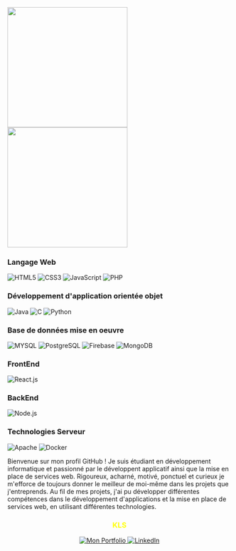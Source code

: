 <img src="http://github-profile-summary-cards.vercel.app/api/cards/stats?username=iklsi&theme=monokai" width="270"> <img src="http://github-profile-summary-cards.vercel.app/api/cards/repos-per-language?username=iklsi&theme=monokai" width="270">

### Langage Web
![HTML5](https://img.shields.io/badge/html5-%23E34F26.svg?style=for-the-badge&logo=html5&logoColor=white)
![CSS3](https://img.shields.io/badge/css3-%231572B6.svg?style=for-the-badge&logo=css3&logoColor=white)
![JavaScript](https://img.shields.io/badge/javascript-%23323330.svg?style=for-the-badge&logo=javascript&logoColor=%23F7DF1E)
![PHP](https://img.shields.io/badge/php-%23777BB4.svg?style=for-the-badge&logo=php&logoColor=white)

### Développement d'application orientée objet
![Java](https://img.shields.io/badge/java-%23ED8B00.svg?style=for-the-badge&logo=java&logoColor=white)
![C](https://img.shields.io/badge/c-%2300599C.svg?style=for-the-badge&logo=c&logoColor=white)
![Python](https://img.shields.io/badge/python-%2300599C.svg?style=for-the-badge&logo=python&logoColor=white)

### Base de données mise en oeuvre
![MYSQL](https://img.shields.io/badge/mysql-%2300f.svg?style=for-the-badge&logo=mysql&logoColor=white)
![PostgreSQL](https://img.shields.io/badge/postgresql-%2300f.svg?style=for-the-badge&logo=postgresql&logoColor=white)
![Firebase](https://img.shields.io/badge/firebase-%23039BE5.svg?style=for-the-badge&logo=firebase)
![MongoDB](https://img.shields.io/badge/mongodb-%2300f.svg?style=for-the-badge&logo=mongodb&logoColor=white)

### FrontEnd
![React.js](https://img.shields.io/badge/react-%2320232a.svg?style=for-the-badge&logo=react&logoColor=%2361DAFB)

### BackEnd
![Node.js](https://img.shields.io/badge/node.js-%2343853D.svg?style=for-the-badge&logo=node.js&logoColor=white)

### Technologies Serveur
![Apache](https://img.shields.io/badge/apache-%23D42029.svg?style=for-the-badge&logo=apache&logoColor=white)
![Docker](https://img.shields.io/badge/docker-%230db7ed.svg?style=for-the-badge&logo=docker&logoColor=white)

Bienvenue sur mon profil GitHub ! Je suis étudiant en développement informatique et passionné par le développent applicatif ainsi que la mise en place de services web. Rigoureux, acharné, motivé, ponctuel et curieux je m'efforce de toujours donner le meilleur de moi-même dans les projets que j'entreprends. Au fil de mes projets, j'ai pu développer différentes compétences dans le développement d'applications et la mise en place de services web, en utilisant différentes technologies.

### <p style="color:yellow; text-align: center;">KLS</p>

<div align="center">
	<a href="https://github.com/IKLSI/Portfolio_KLS">
		<img src="https://img.shields.io/badge/my_portfolio-000?style=for-the-badge&logo=ko-fi&logoColor=white" alt="Mon Portfolio">
	</a>
	<a href="https://www.linkedin.com/in/kyliann-levesque-87711a277/">
		<img src="https://img.shields.io/badge/linkedin-0A66C2?style=for-the-badge&logo=linkedin&logoColor=white" alt="LinkedIn">
	</a>
</div>
